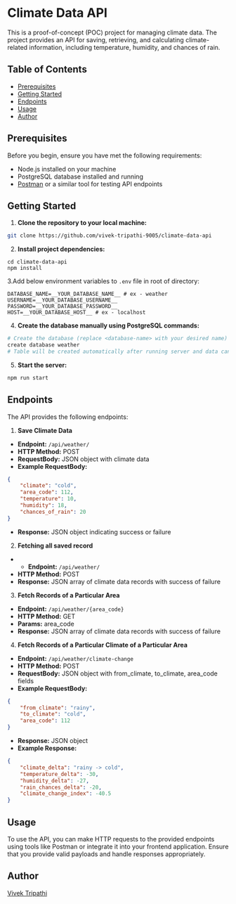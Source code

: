 # Climate Data API

This is a proof-of-concept (POC) project for managing climate data. The project provides an API for saving, retrieving, and calculating climate-related information, including temperature, humidity, and chances of rain.

## Table of Contents

- [Prerequisites](#prerequisites)
- [Getting Started](#getting-started)
- [Endpoints](#endpoints)
- [Usage](#usage)
- [Author](#author)

## Prerequisites

Before you begin, ensure you have met the following requirements:

- Node.js installed on your machine
- PostgreSQL database installed and running
- [Postman](https://www.postman.com/) or a similar tool for testing API endpoints

## Getting Started

1. **Clone the repository to your local machine:**
```bash
git clone https://github.com/vivek-tripathi-9005/climate-data-api
```

2. **Install project dependencies:**
```
cd climate-data-api
npm install
```
3.Add below environment variables to `.env` file in root of directory: 
```env
DATABASE_NAME=__YOUR_DATABASE_NAME__ # ex - weather
USERNAME=__YOUR_DATABASE_USERNAME__ 
PASSWORD=__YOUR_DATABASE_PASSWORD__
HOST=__YOUR_DATABASE_HOST__ # ex - localhost
```

4. **Create the database manually using PostgreSQL commands:**
```bash
# Create the database (replace <database-name> with your desired name)
create database weather
# Table will be created automatically after running server and data can inserted inside the databse using `rotes`
```

5. **Start the server:**
```bash
npm run start
```


## Endpoints
The API provides the following endpoints:

1. **Save Climate Data**
- **Endpoint:** `/api/weather/`
- **HTTP Method:** POST
- **RequestBody:** JSON object with climate data
- **Example RequestBody:**
```json
{
    "climate": "cold",
    "area_code": 112,
    "temperature": 10,
    "humidity": 18,
    "chances_of_rain": 20
}
```
-  **Response:** JSON object indicating success or failure

2. **Fetching all saved record**
- - **Endpoint:** `/api/weather/`
- **HTTP Method:** POST
- **Response:** JSON array of climate data records with success of failure

3. **Fetch Records of a Particular Area**
- **Endpoint:** `/api/weather/{area_code}`
- **HTTP Method:** GET
- **Params:** area_code
- **Response:** JSON array of climate data records with success of failure

4. **Fetch Records of a Particular Climate of a Particular Area**
- **Endpoint:** `/api/weather/climate-change`
- **HTTP Method:** POST
- **RequestBody:** JSON object with from_climate, to_climate, area_code fields
- **Example RequestBody:**
```json
{
    "from_climate": "rainy",
    "to_climate": "cold",
    "area_code": 112
}
```
- **Response:** JSON object
- **Example Response:**
```json
{
    "climate_delta": "rainy -> cold",
    "temperature_delta": -30,
    "humidity_delta": -27,
    "rain_chances_delta": -20,
    "climate_change_index": -40.5
}
```

## Usage
To use the API, you can make HTTP requests to the provided endpoints using tools like Postman or integrate it into your frontend application. Ensure that you provide valid payloads and handle responses appropriately.

## Author
[Vivek Tripathi](https://github.com/vivek-tripathi-9005)